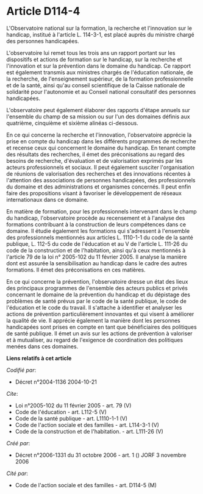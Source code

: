# Article D114-4

L'Observatoire national sur la formation, la recherche et l'innovation sur le handicap, institué à l'article L. 114-3-1, est
placé auprès du ministre chargé des personnes handicapées. 

L'observatoire lui remet tous les trois ans un rapport portant sur les dispositifs et actions de formation sur le handicap,
sur la recherche et l'innovation et sur la prévention dans le domaine du handicap. Ce rapport est également transmis aux
ministres chargés de l'éducation nationale, de la recherche, de l'enseignement supérieur, de la formation professionnelle et
de la santé, ainsi qu'au conseil scientifique de la Caisse nationale de solidarité pour l'autonomie et au Conseil national
consultatif des personnes handicapées. 

L'observatoire peut également élaborer des rapports d'étape annuels sur l'ensemble du champ de sa mission ou sur l'un des
domaines définis aux quatrième, cinquième et sixième alinéas ci-dessous. 

En ce qui concerne la recherche et l'innovation, l'observatoire apprécie la prise en compte du handicap dans les différents
programmes de recherche et recense ceux qui concernent le domaine du handicap. En tenant compte des résultats des recherches,
il émet des préconisations au regard des besoins de recherche, d'évaluation et de valorisation exprimés par les acteurs
professionnels et sociaux. Il peut également susciter l'organisation de réunions de valorisation des recherches et des
innovations récentes à l'attention des associations de personnes handicapées, des professionnels du domaine et des
administrations et organismes concernés. Il peut enfin faire des propositions visant à favoriser le développement de réseaux
internationaux dans ce domaine. 

En matière de formation, pour les professionnels intervenant dans le champ du handicap, l'observatoire procède au recensement
et à l'analyse des formations contribuant à la construction de leurs compétences dans ce domaine. Il étudie également les
formations qui s'adressent à l'ensemble des professionnels mentionnés aux articles L. 1110-1-1 du code de la santé publique,
L. 112-5 du code de l'éducation et au V de l'article L. 111-26 du code de la construction et de l'habitation, ainsi qu'à ceux
mentionnés à l'article 79 de la loi n° 2005-102 du 11 février 2005. Il analyse la manière dont est assurée la sensibilisation
au handicap dans le cadre des autres formations. Il émet des préconisations en ces matières. 

En ce qui concerne la prévention, l'observatoire dresse un état des lieux des principaux programmes de l'ensemble des acteurs
publics et privés concernant le domaine de la prévention du handicap et du dépistage des problèmes de santé prévus par le
code de la santé publique, le code de l'éducation et le code du travail. Il s'attache à identifier et analyser les actions de
prévention particulièrement innovantes et qui visent à améliorer la qualité de vie. Il apprécie également la manière dont les
personnes handicapées sont prises en compte en tant que bénéficiaires des politiques de santé publique. Il émet un avis sur
les actions de prévention à valoriser et à mutualiser, au regard de l'exigence de coordination des politiques menées dans ces
domaines.

**Liens relatifs à cet article**

_Codifié par_:

  - Décret n°2004-1136 2004-10-21

_Cite_:

  - Loi n°2005-102 du 11 février 2005 - art. 79 (V)
  - Code de l'éducation - art. L112-5 (V)
  - Code de la santé publique - art. L1110-1-1 (V)
  - Code de l'action sociale et des familles - art. L114-3-1 (V)
  - Code de la construction et de l'habitation. - art. L111-26 (V)

_Créé par_:

  - Décret n°2006-1331 du 31 octobre 2006 - art. 1 () JORF 3 novembre 2006

_Cité par_:

  - Code de l'action sociale et des familles - art. D114-5 (M)
